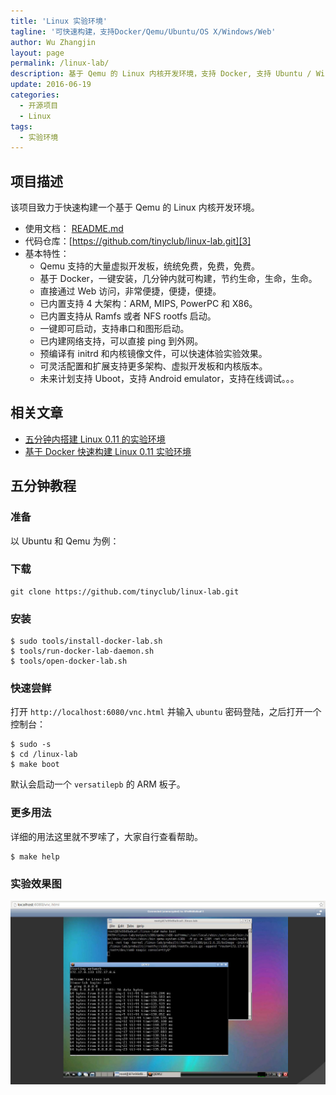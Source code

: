 ```yaml
---
title: 'Linux 实验环境'
tagline: '可快速构建，支持Docker/Qemu/Ubuntu/OS X/Windows/Web'
author: Wu Zhangjin
layout: page
permalink: /linux-lab/
description: 基于 Qemu 的 Linux 内核开发环境，支持 Docker, 支持 Ubuntu / Windows / Mac OS X，也内置支持 Qemu，支持通过 Web 远程访问。
update: 2016-06-19
categories:
  - 开源项目
  - Linux
tags:
  - 实验环境
---
```


## 项目描述

该项目致力于快速构建一个基于 Qemu 的 Linux 内核开发环境。

  * 使用文档： [README.md][2]
  * 代码仓库：[https://github.com/tinyclub/linux-lab.git][3]
  * 基本特性：
      * Qemu 支持的大量虚拟开发板，统统免费，免费，免费。 
      * 基于 Docker，一键安装，几分钟内就可构建，节约生命，生命，生命。
      * 直接通过 Web 访问，非常便捷，便捷，便捷。
      * 已内置支持 4 大架构：ARM, MIPS, PowerPC 和 X86。
      * 已内置支持从 Ramfs 或者 NFS rootfs 启动。
      * 一键即可启动，支持串口和图形启动。
      * 已内建网络支持，可以直接 ping 到外网。
      * 预编译有 initrd 和内核镜像文件，可以快速体验实验效果。
      * 可灵活配置和扩展支持更多架构、虚拟开发板和内核版本。
      * 未来计划支持 Uboot，支持 Android emulator，支持在线调试。。。

## 相关文章

  * [五分钟内搭建 Linux 0.11 的实验环境][4]
  * [基于 Docker 快速构建 Linux 0.11 实验环境][5]

## 五分钟教程

### 准备

以 Ubuntu 和 Qemu 为例：

### 下载

    git clone https://github.com/tinyclub/linux-lab.git
    

### 安装

    $ sudo tools/install-docker-lab.sh
    $ tools/run-docker-lab-daemon.sh
    $ tools/open-docker-lab.sh
    

### 快速尝鲜

打开 `http://localhost:6080/vnc.html` 并输入 `ubuntu` 密码登陆，之后打开一个控制台：

    $ sudo -s
    $ cd /linux-lab
    $ make boot

默认会启动一个 `versatilepb` 的 ARM 板子。

### 更多用法

详细的用法这里就不罗嗦了，大家自行查看帮助。

    $ make help

### 实验效果图

![Linux Lab Demo](/wp-content/uploads/2016/06/docker-qemu-linux-lab.jpg)


 [2]: https://github.com/tinyclub/linux-lab/blob/master/README.md
 [3]: https://github.com/tinyclub/linux-lab
 [4]: /take-5-minutes-to-build-linux-0-11-experiment-envrionment/
 [5]: /build-linux-0-11-lab-with-docker/
